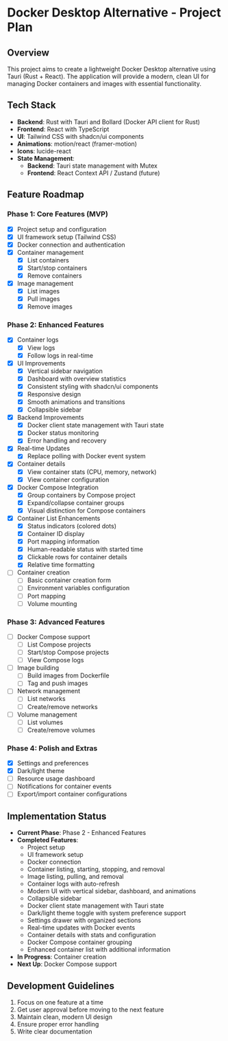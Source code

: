 # Docker Desktop Alternative - Project Plan

## Overview

This project aims to create a lightweight Docker Desktop alternative using Tauri (Rust + React). The application will provide a modern, clean UI for managing Docker containers and images with essential functionality.

## Tech Stack

- **Backend**: Rust with Tauri and Bollard (Docker API client for Rust)
- **Frontend**: React with TypeScript
- **UI**: Tailwind CSS with shadcn/ui components
- **Animations**: motion/react (framer-motion)
- **Icons**: lucide-react
- **State Management**:
  - **Backend**: Tauri state management with Mutex
  - **Frontend**: React Context API / Zustand (future)

## Feature Roadmap

### Phase 1: Core Features (MVP)

- [x] Project setup and configuration
- [x] UI framework setup (Tailwind CSS)
- [x] Docker connection and authentication
- [x] Container management
  - [x] List containers
  - [x] Start/stop containers
  - [x] Remove containers
- [x] Image management
  - [x] List images
  - [x] Pull images
  - [x] Remove images

### Phase 2: Enhanced Features

- [x] Container logs
  - [x] View logs
  - [x] Follow logs in real-time
- [x] UI Improvements
  - [x] Vertical sidebar navigation
  - [x] Dashboard with overview statistics
  - [x] Consistent styling with shadcn/ui components
  - [x] Responsive design
  - [x] Smooth animations and transitions
  - [x] Collapsible sidebar
- [x] Backend Improvements
  - [x] Docker client state management with Tauri state
  - [x] Docker status monitoring
  - [x] Error handling and recovery
- [x] Real-time Updates
  - [x] Replace polling with Docker event system
- [x] Container details
  - [x] View container stats (CPU, memory, network)
  - [x] View container configuration
- [x] Docker Compose Integration
  - [x] Group containers by Compose project
  - [x] Expand/collapse container groups
  - [x] Visual distinction for Compose containers
- [x] Container List Enhancements
  - [x] Status indicators (colored dots)
  - [x] Container ID display
  - [x] Port mapping information
  - [x] Human-readable status with started time
  - [x] Clickable rows for container details
  - [x] Relative time formatting
- [ ] Container creation
  - [ ] Basic container creation form
  - [ ] Environment variables configuration
  - [ ] Port mapping
  - [ ] Volume mounting

### Phase 3: Advanced Features

- [ ] Docker Compose support
  - [ ] List Compose projects
  - [ ] Start/stop Compose projects
  - [ ] View Compose logs
- [ ] Image building
  - [ ] Build images from Dockerfile
  - [ ] Tag and push images
- [ ] Network management
  - [ ] List networks
  - [ ] Create/remove networks
- [ ] Volume management
  - [ ] List volumes
  - [ ] Create/remove volumes

### Phase 4: Polish and Extras

- [x] Settings and preferences
- [x] Dark/light theme
- [ ] Resource usage dashboard
- [ ] Notifications for container events
- [ ] Export/import container configurations

## Implementation Status

- **Current Phase**: Phase 2 - Enhanced Features
- **Completed Features**:
  - Project setup
  - UI framework setup
  - Docker connection
  - Container listing, starting, stopping, and removal
  - Image listing, pulling, and removal
  - Container logs with auto-refresh
  - Modern UI with vertical sidebar, dashboard, and animations
  - Collapsible sidebar
  - Docker client state management with Tauri state
  - Dark/light theme toggle with system preference support
  - Settings drawer with organized sections
  - Real-time updates with Docker events
  - Container details with stats and configuration
  - Docker Compose container grouping
  - Enhanced container list with additional information
- **In Progress**: Container creation
- **Next Up**: Docker Compose support

## Development Guidelines

1. Focus on one feature at a time
2. Get user approval before moving to the next feature
3. Maintain clean, modern UI design
4. Ensure proper error handling
5. Write clear documentation
